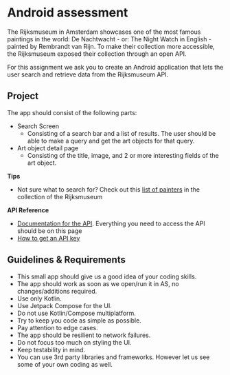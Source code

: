 # Android assessment

The Rijksmuseum in Amsterdam showcases one of the most famous paintings in the world: De Nachtwacht - or: The Night Watch in English - painted by Rembrandt van Rijn. To make their collection more accessible, the Rijksmuseum exposed their collection through an open API. 

For this assignment we ask you to create an Android application that lets the user search and retrieve data from the Rijksmuseum API.

## Project
The app should consist of the following parts:
- Search Screen
    - Consisting of a search bar and a list of results. The user should be able to make a query and get the art objects for that query.
- Art object detail page 
    - Consisting of the title, image, and 2 or more interesting fields of the art object.

**Tips**
- Not sure what to search for? Check out this [list of painters](https://en.wikipedia.org/wiki/List_of_painters_in_the_collection_of_the_Rijksmuseum) in the collection of the Rijksmuseum

**API Reference**
- [Documentation for the API](https://data.rijksmuseum.nl/object-metadata/api/). Everything you need to access the API should be on this page
- [How to get an API key](https://data.rijksmuseum.nl/object-metadata/api/#access-to-apis)

## Guidelines & Requirements
- This small app should give us a good idea of your coding skills.
- The app should work as soon as we open/run it in AS, no changes/additions required.
- Use only Kotlin.
- Use Jetpack Compose for the UI.
- Do not use Kotlin/Compose multiplatform.
- Try to keep you code as simple as possible.
- Pay attention to edge cases.
- The app should be resilient to network failures.
- Do not focus too much on styling the UI.
- Keep testability in mind.
- You can use 3rd party libraries and frameworks. However let us see some of your own coding as well.
